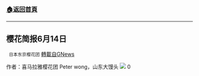 ###  [:house:返回首頁](https://github.com/ourhimalayas/txt)
---

## 樱花简报6月14日
` 日本东京樱花团` [轉載自GNews](https://gnews.org/zh-hans/1319261/)

作者：喜马拉雅樱花团 Peter wong，山东大馒头
![]()![](https://gnews-media-offload.s3.amazonaws.com/wp-content/uploads/2021/06/13053837/7-8-scaled.jpg)
0
